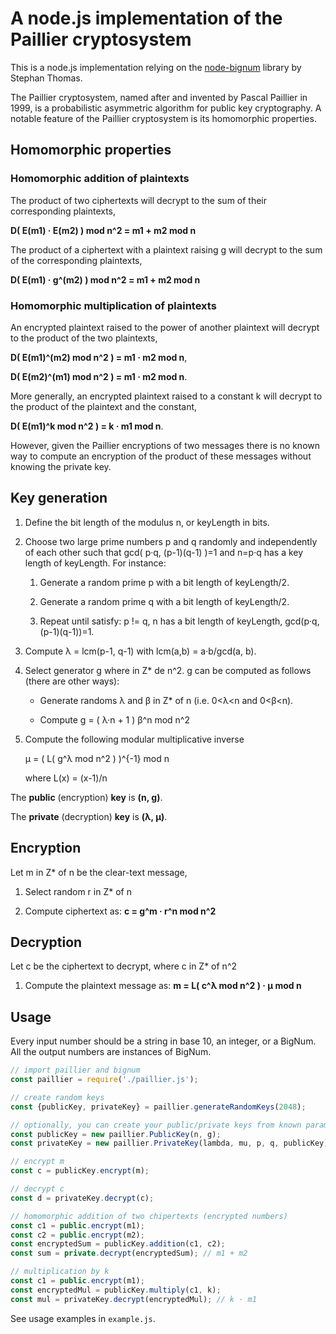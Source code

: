 # A node.js implementation of the Paillier cryptosystem

This is a node.js implementation relying on the [node-bignum](https://github.com/justmoon/node-bignum) library by Stephan Thomas.

The Paillier cryptosystem, named after and invented by Pascal Paillier in 1999, is a probabilistic asymmetric algorithm for public key cryptography. A notable feature of the Paillier cryptosystem is its homomorphic properties.

## Homomorphic properties

### Homomorphic addition of plaintexts

The product of two ciphertexts will decrypt to the sum of their corresponding plaintexts,

**D( E(m1) · E(m2) ) mod n^2 = m1 + m2 mod n**

The product of a ciphertext with a plaintext raising g will decrypt to the sum of the corresponding plaintexts,

**D( E(m1) · g^(m2) ) mod n^2 = m1 + m2 mod n**

### Homomorphic multiplication of plaintexts

An encrypted plaintext raised to the power of another plaintext will decrypt to the product of the two plaintexts,

**D( E(m1)^(m2) mod n^2 ) = m1 · m2 mod n**,

**D( E(m2)^(m1) mod n^2 ) = m1 · m2 mod n**.

More generally, an encrypted plaintext raised to a constant k will decrypt to the product of the plaintext and the constant,

**D( E(m1)^k mod n^2 ) = k · m1 mod n**.

However, given the Paillier encryptions of two messages there is no known way to compute an encryption of the product of these messages without knowing the private key.

## Key generation

1. Define the bit length of the modulus n, or keyLength in bits.

2. Choose two large prime numbers p and q randomly and independently of each other such that gcd( p·q, (p-1)(q-1) )=1 and n=p·q has a key length of keyLength. For instance:

    1. Generate a random prime p with a bit length of keyLength/2.

    2. Generate a random prime q with a bit length of keyLength/2.

    3. Repeat until satisfy: p != q, n has a bit length of keyLength, gcd(p·q, (p-1)(q-1))=1.

3. Compute λ = lcm(p-1, q-1) with lcm(a,b) = a·b/gcd(a, b).

4. Select generator g where in Z* de n^2. g can be computed as follows (there are other ways):

    * Generate randoms λ and β in Z* of n (i.e. 0<λ<n and 0<β<n).

    * Compute g = ( λ·n + 1 ) β^n mod n^2

5. Compute the following modular multiplicative inverse

    μ = ( L( g^λ mod n^2 ) )^{-1} mod n

    where L(x) = (x-1)/n

The **public** (encryption) **key** is **(n, g)**.

The **private** (decryption) **key** is **(λ, μ)**.

## Encryption

Let m in Z* of n be the clear-text message,

1. Select random r in Z* of n

2. Compute ciphertext as: **c = g^m · r^n mod n^2**

## Decryption

Let c be the ciphertext to decrypt, where c in Z* of n^2

1. Compute the plaintext message as: **m = L( c^λ mod n^2 ) · μ mod n**

## Usage

Every input number should be a string in base 10, an integer, or a BigNum. All the output numbers are instances of BigNum.

```javascript
// import paillier and bignum
const paillier = require('./paillier.js');

// create random keys
const {publicKey, privateKey} = paillier.generateRandomKeys(2048);

// optionally, you can create your public/private keys from known parameters
const publicKey = new paillier.PublicKey(n, g);
const privateKey = new paillier.PrivateKey(lambda, mu, p, q, publicKey);

// encrypt m
const c = publicKey.encrypt(m);

// decrypt c
const d = privateKey.decrypt(c);

// homomorphic addition of two chipertexts (encrypted numbers)
const c1 = public.encrypt(m1);
const c2 = public.encrypt(m2);
const encryptedSum = publicKey.addition(c1, c2);
const sum = private.decrypt(encryptedSum); // m1 + m2

// multiplication by k
const c1 = public.encrypt(m1);
const encryptedMul = publicKey.multiply(c1, k);
const mul = privateKey.decrypt(encryptedMul); // k · m1
```

See usage examples in `example.js`.